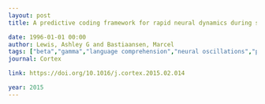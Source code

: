 ```yaml
---
layout: post
title: A predictive coding framework for rapid neural dynamics during sentence-level language comprehension

date: 1996-01-01 00:00
author: Lewis, Ashley G and Bastiaansen, Marcel
tags: ["beta","gamma","language comprehension","neural oscillations","predictive coding"]
journal: Cortex

link: https://doi.org/10.1016/j.cortex.2015.02.014

year: 2015
---
```



